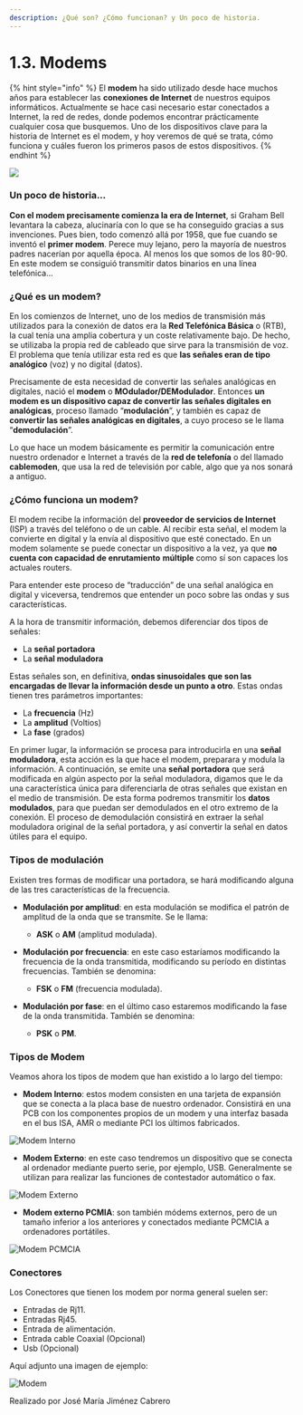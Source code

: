 ```yaml
---
description: ¿Qué son? ¿Cómo funcionan? y Un poco de historia.
---
```


# 1.3. Modems

{% hint style="info" %}
El **modem** ha sido utilizado desde hace muchos años para establecer las **conexiones de Internet** de nuestros equipos informáticos. Actualmente se hace casi necesario estar conectados a Internet, la red de redes, donde podemos encontrar prácticamente cualquier cosa que busquemos. Uno de los dispositivos clave para la historia de Internet es el modem, y hoy veremos de qué se trata, cómo funciona y cuáles fueron los primeros pasos de estos dispositivos.
{% endhint %}

![](../.gitbook/assets/portadamodem.png)

### Un poco de historia...

**Con el modem precisamente comienza la era de Internet**, si Graham Bell levantara la cabeza, alucinaría con lo que se ha conseguido gracias a sus invenciones. Pues bien, todo comenzó allá por 1958, que fue cuando se inventó el **primer modem**. Perece muy lejano, pero la mayoría de nuestros padres nacerían por aquella época. Al menos los que somos de los 80-90. En este modem se consiguió transmitir datos binarios en una línea telefónica...

### ¿Qué es un modem?

En los comienzos de Internet, uno de los medios de transmisión más utilizados para la conexión de datos era la **Red Telefónica Básica** o (RTB), la cual tenía una amplia cobertura y un coste relativamente bajo. De hecho, se utilizaba la propia red de cableado que sirve para la transmisión de voz. El problema que tenía utilizar esta red es que **las señales eran de tipo analógico** (voz) y no digital (datos).

Precisamente de esta necesidad de convertir las señales analógicas en digitales, nació el **modem** o **MOdulador/DEModulador**. Entonces **un modem es un dispositivo capaz de convertir las señales digitales en analógicas**, proceso llamado “**modulación**”, y también es capaz de **convertir las señales analógicas en digitales**, a cuyo proceso se le llama “**demodulación**”.

Lo que hace un modem básicamente es permitir la comunicación entre nuestro ordenador e Internet a través de la **red de telefonía** o del llamado **cablemoden**, que usa la red de televisión por cable, algo que ya nos sonará a antiguo.

### ¿Cómo funciona un modem?

El modem recibe la información del **proveedor de servicios de Internet** (ISP) a través del teléfono o de un cable. Al recibir esta señal, el modem la convierte en digital y la envía al dispositivo que esté conectado. En un modem solamente se puede conectar un dispositivo a la vez, ya que **no cuenta con capacidad de enrutamiento** **múltiple** como sí son capaces los actuales routers.

Para entender este proceso de “traducción” de una señal analógica en digital y viceversa, tendremos que entender un poco sobre las ondas y sus características.

A la hora de transmitir información, debemos diferenciar dos tipos de señales:

* La **señal portadora**
* La **señal moduladora**

Estas señales son, en definitiva, **ondas sinusoidales** **que son las encargadas de llevar la información desde un punto a otro**. Estas ondas tienen tres parámetros importantes:

* La **frecuencia** (Hz)
* La **amplitud** (Voltios)
* La **fase** (grados)

&#x20;En primer lugar, la información se procesa para introducirla en una **señal moduladora**, esta acción es la que hace el modem, preparara y modula la información. A continuación, se emite una **señal portadora** que será modificada en algún aspecto por la señal moduladora, digamos que le da una característica única para diferenciarla de otras señales que existan en el medio de transmisión. De esta forma podremos transmitir los **datos modulados**, para que puedan ser demodulados en el otro extremo de la conexión. El proceso de demodulación consistirá en extraer la señal moduladora original de la señal portadora, y así convertir la señal en datos útiles para el equipo.

### Tipos de modulación

Existen tres formas de modificar una portadora, se hará modificando alguna de las tres características de la frecuencia.

* **Modulación por amplitud**: en esta modulación se modifica el patrón de amplitud de la onda que se transmite. Se le llama:
  * **ASK** o **AM** (amplitud modulada).
* **Modulación por frecuencia**: en este caso estaríamos modificando la frecuencia de la onda transmitida, modificando su período en distintas frecuencias. También se denomina:
  * &#x20;**FSK** o **FM** (frecuencia modulada).
*   **Modulación por fase**: en el último caso estaremos modificando la fase de la onda transmitida. También se denomina:

    * &#x20;**PSK** o **PM**.



### Tipos de Modem

Veamos ahora los tipos de modem que han existido a lo largo del tiempo:





* **Modem Interno**: estos modem consisten en una tarjeta de expansión que se conecta a la placa base de nuestro ordenador. Consistirá en una PCB con los componentes propios de un modem y una interfaz basada en el bus ISA, AMR o mediante PCI los últimos fabricados.

![Modem Interno](../.gitbook/assets/modeminterno.jpg)

* **Modem Externo**: en este caso tendremos un dispositivo que se conecta al ordenador mediante puerto serie, por ejemplo, USB. Generalmente se utilizan para realizar las funciones de contestador automático o fax.

![Modem Externo](../.gitbook/assets/modemExterno.jpg)

* **Modem externo PCMIA**: son también módems externos, pero de un tamaño inferior a los anteriores y conectados mediante PCMCIA a ordenadores portátiles.

![Modem PCMCIA](../.gitbook/assets/modemPCMCIA.jpg)



### Conectores

Los Conectores que tienen los modem por norma general suelen ser:

* Entradas de Rj11.
* Entradas Rj45.
* Entrada de alimentación.
* Entrada cable Coaxial (Opcional)
* Usb (Opcional)

Aquí adjunto una imagen de ejemplo:

![Modem](<../.gitbook/assets/EPC3925 2.png>)

Realizado por José María Jiménez Cabrero
